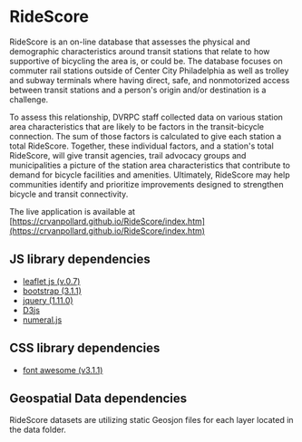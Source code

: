 # RideScore

RideScore is an on-line database that assesses the physical and demographic characteristics around transit stations that relate to how supportive of bicycling the area is, or could be. The database focuses on commuter rail stations outside of Center City Philadelphia as well as trolley and subway terminals where having direct, safe, and nonmotorized access between transit stations and a person's origin and/or destination is a challenge.

To assess this relationship, DVRPC staff collected data on various station area characteristics that are likely to be factors in the transit-bicycle connection. The sum of those factors is calculated to give each station a total RideScore. Together, these individual factors, and a station's total RideScore, will give transit agencies, trail advocacy groups and municipalities a picture of the station area characteristics that contribute to demand for bicycle facilities and amenities. Ultimately, RideScore may help communities identify and prioritize improvements designed to strengthen bicycle and transit connectivity.

The live application is available at [https://crvanpollard.github.io/RideScore/index.htm](https://crvanpollard.github.io/RideScore/index.htm)

## JS library dependencies

- [leaflet js (v.0.7)](https://docs.mapbox.com/mapbox-gl-js/api/)
- [bootstrap (3.1.1)](https://getbootstrap.com/docs/versions/)
- [jquery (1.11.0)](https://api.jquery.com/)
- [D3js](https://d3js.org/)
- [numeral.js](http://numeraljs.com/)

## CSS library dependencies

- [font awesome (v3.1.1)](https://fontawesome.com/)

## Geospatial Data dependencies

RideScore datasets are utilizing static Geosjon files for each layer located in the data folder.

